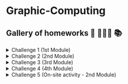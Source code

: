 # Graphic-Computing 

## Gallery of homeworks 🎨 👩🏻‍💻 📚 

<details>
<summary>Challenge 1 (1st Module)</summary>
    - 3D Triangle
</details>

<details>
<summary>Challenge 2 (2nd Module)</summary>
    - Normal cube
    - Double cube
</details>

<details>
<summary>Challenge 3 (3rd Module)</summary>
    - Suzanne
</details>

<details>
<summary>Challenge 4 (4th Module)</summary>
    - Moon
</details>

<details>
<summary>Challenge 5 (On-site activity - 2nd Module)</summary>
     - Cubes (OBJ reader and increasing operations)
</details>
